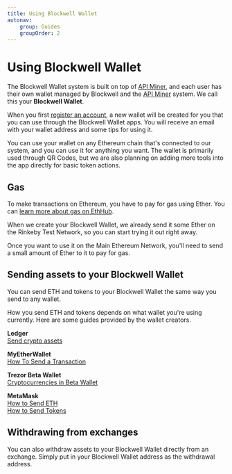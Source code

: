 ```yaml
---
title: Using Blockwell Wallet
autonav:
    group: Guides
    groupOrder: 2
---
```


# Using Blockwell Wallet

The Blockwell Wallet system is built on top of [API Miner](../tools/apiminer), and each
user has their own wallet managed by Blockwell and the [API Miner](../tools/apiminer) 
system. We call this your **Blockwell Wallet**.

When you first [register an account](https://app.blockwell.ai), a new wallet
will be created for you that you can use through the Blockwell Wallet apps. You will
receive an email with your wallet address and some tips for using it.

You can use your wallet on any Ethereum chain that's connected to our system,
and you can use it for anything you want. The wallet is primarily used through
QR Codes, but we are also planning on adding more tools into the app directly
for basic token actions.

## Gas

To make transactions on Ethereum, you have to pay for gas using Ether. You
can [learn more about gas on EthHub](https://docs.ethhub.io/using-ethereum/transactions/#gas).

When we create your Blockwell Wallet, we already send it some Ether on the
Rinkeby Test Network, so you can start trying it out right away.

Once you want to use it on the Main Ethereum Network, you'll need to send a
small amount of Ether to it to pay for gas.

## Sending assets to your Blockwell Wallet

You can send ETH and tokens to your Blockwell Wallet the same way you send 
to any wallet.

How you send ETH and tokens depends on what wallet you're using currently. 
Here are some guides provided by the wallet creators.

**Ledger**  
[Send crypto assets](https://support.ledger.com/hc/en-us/articles/360006353314)

**MyEtherWallet**  
[How To Send a Transaction](https://kb.myetherwallet.com/en/transactions/how-to-send-a-transaction/)

**Trezor Beta Wallet**  
[Cryptocurrencies in Beta Wallet](https://wiki.trezor.io/New_cryptocurrencies_in_Beta_Wallet)

**MetaMask**  
[How to Send ETH](https://metamask.zendesk.com/hc/en-us/articles/360015488991-How-to-Send-ETH)  
[How to Send Tokens](https://metamask.zendesk.com/hc/en-us/articles/360015488931-How-to-send-tokens-from-your-MetaMask-Wallet)

## Withdrawing from exchanges

You can also withdraw assets to your Blockwell Wallet directly from an
exchange. Simply put in your Blockwell Wallet address as the withdrawal
address.
